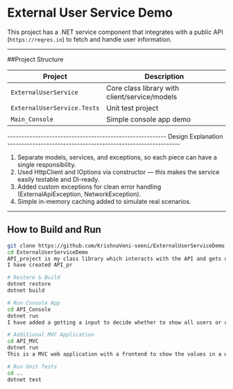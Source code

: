 # External User Service Demo

This project has a .NET service component that integrates with a public API (`https://reqres.in`) to fetch and handle user information.

---

##Project Structure

| Project                   | Description                                  |
|---------------------------|----------------------------------------------|
| `ExternalUserService`     | Core class library with client/service/models|
| `ExternalUserService.Tests` | Unit test project                          |
| `Main_Console`            | Simple console app demo                      |

--------------------------------------------------------- Design Explanation  --------------------------------------------------------------
1) Separate models, services, and exceptions, so each piece can have a single responsibility.
2) Used HttpClient and IOptions<UserServiceOptions> via constructor — this makes the service easily testable and DI-ready.
3) Added custom exceptions for clean error handling (ExternalApiException, NetworkException).
4) Simple in-memory caching added to simulate real scenarios.
--------------------------------------------------------------------------------------------------------------------------------------------

## How to Build and Run

```bash
git clone https://github.com/KrishnaVeni-seeni/ExternalUserServiceDemo.git
cd ExternalUserServiceDemo
API_project is my class library which interacts with the API and gets user information.
I have created API_pr

# Restore & Build
dotnet restore
dotnet build

# Run Console App
cd API_Console
dotnet run
I have added a getting a input to decide whether to show all users or only specific users based on userids.

# Additional MVC Application
cd API_MVC
dotnet run
This is a MVC web application with a frontend to show the values in a website

# Run Unit Tests
cd ..
dotnet test



